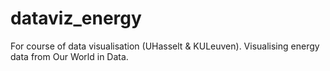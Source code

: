 # dataviz_energy
For course of data visualisation (UHasselt &amp; KULeuven). Visualising energy data from Our World in Data.
